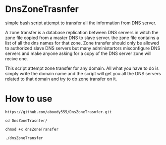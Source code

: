 # DnsZoneTrasnfer
simple bash script attempt to transfer all the information from DNS server.

A zone transfer is a database replication between DNS servers in witch the zone file copied from a master DNS to slave server. the zone file contains a list of all the dns names for that zone.
Zone transfer should only be allowed to authorized slave DNS servers but many administartors misconfigure DNS servers and make anyone asking for a copy of the DNS server zone will recive one. 

This script attempt zone transfer for any domain. All what you have to do is simply write the domain name and the script will get you all the DNS servers related to that domain and try to do zone transfer on it.

# How to use 
```
https://github.com/aboody555/DnsZoneTrasnfer.git

```
```
cd DnsZoneTrasnfer/
```
```
chmod +x dnsZoneTransfer
```
```
./dnsZoneTransfer
```

